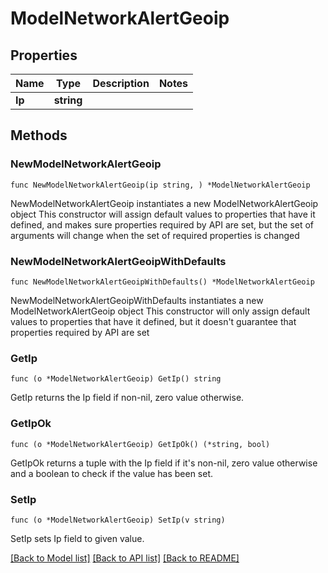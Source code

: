 # ModelNetworkAlertGeoip

## Properties

Name | Type | Description | Notes
------------ | ------------- | ------------- | -------------
**Ip** | **string** |  | 

## Methods

### NewModelNetworkAlertGeoip

`func NewModelNetworkAlertGeoip(ip string, ) *ModelNetworkAlertGeoip`

NewModelNetworkAlertGeoip instantiates a new ModelNetworkAlertGeoip object
This constructor will assign default values to properties that have it defined,
and makes sure properties required by API are set, but the set of arguments
will change when the set of required properties is changed

### NewModelNetworkAlertGeoipWithDefaults

`func NewModelNetworkAlertGeoipWithDefaults() *ModelNetworkAlertGeoip`

NewModelNetworkAlertGeoipWithDefaults instantiates a new ModelNetworkAlertGeoip object
This constructor will only assign default values to properties that have it defined,
but it doesn't guarantee that properties required by API are set

### GetIp

`func (o *ModelNetworkAlertGeoip) GetIp() string`

GetIp returns the Ip field if non-nil, zero value otherwise.

### GetIpOk

`func (o *ModelNetworkAlertGeoip) GetIpOk() (*string, bool)`

GetIpOk returns a tuple with the Ip field if it's non-nil, zero value otherwise
and a boolean to check if the value has been set.

### SetIp

`func (o *ModelNetworkAlertGeoip) SetIp(v string)`

SetIp sets Ip field to given value.



[[Back to Model list]](../README.md#documentation-for-models) [[Back to API list]](../README.md#documentation-for-api-endpoints) [[Back to README]](../README.md)


